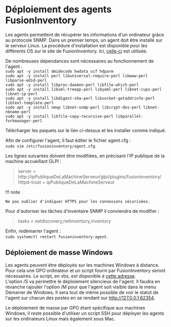 # Déploiement des agents FusionInventory

Les agents permettent de récupérer les informations d'un ordinateur grâce au protocole SNMP. Dans un premier temps, un agent doit être installé sur le serveur Linux. La procédure d'installation est disponible pour les différents OS sur le site de FusionInventory. Ici, [celle-ci](http://fusioninventory.org/documentation/agent/installation/linux/deb.html) est utilisée.

De nombreuses dépendances sont nécessaires au fonctionnement de l'agent :  
`sudo apt -y install dmidecode hwdata ucf hdparm`  
`sudo apt -y install perl libuniversal-require-perl libwww-perl libparse-edid-perl`  
`sudo apt -y install libproc-daemon-perl libfile-which-perl`  
`sudo apt -y install libxml-treepp-perl libyaml-perl libnet-cups-perl libnet-ip-perl`  
`sudo apt -y install libdigest-sha-perl libsocket-getaddrinfo-perl libtext-template-perl`  
`sudo apt -y install nmap libnet-snmp-perl libcrypt-des-perl libnet-nbname-perl`  
`sudo apt -y install libfile-copy-recursive-perl libparallel-forkmanager-perl`

Télécharger les paquets sur le lien ci-dessus et les installer comme indiqué.

Afin de configurer l'agent, il faut éditer le fichier agent.cfg :  
`sudo vim /etc/fusioninventory/agent.cfg`.

Les lignes suivantes doivent être modifiées, en précisant l'IP publique de la machine accueillant GLPI :  
> server = http://ipPubliqueDeLaMachineServeur/glpi/plugins/fusioninventory/  
> httpd-trust = ipPubliqueDeLaMachineServeur

!!! note

	Ne pas oublier d'indiquer HTTPS pour les connexions sécurisées.

Pour d'autoriser les tâches d'inventaire SNMP il conviendra de modifier :  
> tasks = netdiscovery,netinventory,inventory

Enfin, redémarrer l'agent :  
`sudo systemctl restart fusioninventory-agent`.

## Déploiement de masse Windows

Les agents peuvent être déployés sur les machines Windows à distance. Pour cela une GPO ordinateur et un script fourni par FusionInventory seront nécessaires. Le script, en vbs, est disponible à [cette adresse](https://raw.githubusercontent.com/fusioninventory/fusioninventory-agent/2.4.x/contrib/windows/fusioninventory-agent-deployment.vbs).  
L'option /S va permettre le déploiement silencieux de l'agent. Il faudra en revanche rajouter l'option /M pour que l'agent soit visible dans le menu Démarrer de Windows. Il sera tout de même possible de voir le statut de l'agent sur chacun des postes en se rendant sur http://127.0.0.1:62354.

Le déploiement de masse par GPO étant spécifique aux machines Windows, il reste  possible d'utiliser un script SSH pour déployer les agents sur les ordinateurs Linux mais également sous Mac.
